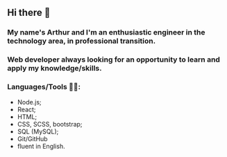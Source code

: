 ## Hi there 👋

### My name's Arthur and I'm an enthusiastic engineer in the technology area, in professional transition. 
### Web developer always looking for an opportunity to learn and apply my knowledge/skills.

### Languages/Tools 🔭🌱:
- Node.js;
- React;
- HTML;
- CSS, SCSS, bootstrap;
- SQL (MySQL);
- Git/GitHub
- fluent in English.
